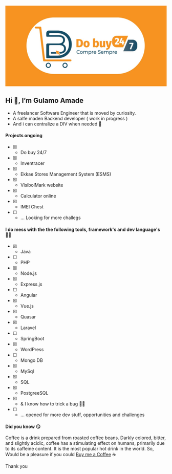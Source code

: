 ![Gulamo Amade](https://github.com/gul-am/gul-am/blob/main/githubprotofolio.png)

## Hi 👋, I’m Gulamo Amade ##

- A freelancer Software Engineer that is moved by curiosity.
- A salfe maden Backend developer ( work in progress )
- And i can centralize a DIV when needed 🤣

#### Projects ongoing 
- [x] - Do buy 24/7
- [x] - Inventracer
- [x] - Ekkae Stores Management System (ESMS)
- [x] - VisibolMark website 
- [x] - Calculator online
- [x] - IMEI Chest
- [ ] - ... Looking for more challegs

#### I do mess with the the following tools, framework's and dev language's 👨‍💻
- [x] - Java
- [ ] - PHP
- [x] - Node.js
- [x] - Express.js
- [ ] - Angular
- [x] - Vue.js
- [x] - Quasar
- [x] - Laravel
- [ ] - SpringBoot
- [x] - WordPress 
- [ ] - Mongo DB
- [x] - MySql
- [x] - SQL
- [x] - PostgreeSQL
- [x] - & I know how to trick a bug 🥱🤐
- [ ] - ... opened for more dev stuff, opportunities and challenges 

#### Did you know 😏
Coffee is a drink prepared from roasted coffee beans. Darkly colored, bitter, and slightly acidic, coffee has a stimulating effect on humans, primarily due to its caffeine content. It is the most popular hot drink in the world. So, Would be a pleasure if you could [Buy me a Coffee](https://www.buymeacoffee.com/gul.amd) ☕ 

Thank you

<!---
gul-am/gul-am is a ✨ special ✨ repository because its `README.md` (this file) appears on your GitHub profile.
You can click the Preview link to take a look at your changes.
--->
